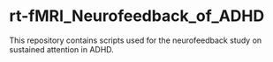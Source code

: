 # rt-fMRI_Neurofeedback_of_ADHD
This repository contains scripts used for the neurofeedback study on sustained attention in ADHD.
